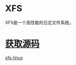 # XFS
XFS是一个高性能的日志文件系统。

# [获取源码](https://git.kernel.org/pub/scm/fs/xfs)
[xfs-linux](https://git.kernel.org/pub/scm/fs/xfs/xfs-linux.git)
